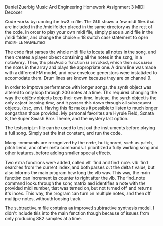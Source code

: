Daniel Zuerbig
Music And Engineering
Homework Assignment 3
MIDI Decoder


Code works by running the hw3.m file. The GUI shows a few midi files that are included in the /midi folder placed in the same directory as the rest of the code. In order to play your own midi file, simply place a .mid file in the /midi folder, and change the choice = 18 switch case statement to open midi/FILENAME.mid

The code first parses the whole midi file to locate all notes in the song, and then creates a player object containing all the notes in the song, in a noteArray. Then, the playAudio function is envoked, which then accesses the notes in the array and plays the appropriate one. A drum line was made with a different FM model, and new envelope generators were instatiated to accomodate them. Drum lines are known because they are on channel 9. 

In order to improve performance with longer songs, the synth object was altered to only loop through 200 notes at a time. This required changing the way the objEnv objects keep their own time. Instead, the synth object is the only object keeping time, and it passes this down through all subsequent objects, (osc, env). Having this fix makes it possible to listen to much longer songs than those provided. My personal favorites are Hyrule Field, Sonata 8, the Super Smash Bros Theme, and the mystery last option.

The testscript.m file can be used to test out the instruments before playing a full song. Simply set the inst constant, and run the code.

Many commands are recognized by the code, but ignored, such as patch, pitch bend, and other meta commands. I prioritized a fully working song and other features, before adding smaller special effects. 

Two extra functions were added, called vlb_find and find_note. vlb_find searches from the current index, and both parses out the delta t value, but also informs the main program how long the vlb was. This way, the main function can increment its counter to right after the vlb. The find_note command looks through the song matrix and identifies a note with the provided midi number, that was turned on, but not turned off, and returns it's index. This way, the program can turn on multiple notes, and then off multiple notes, withouth loosing track. 

The subtractive.m file contains an improved subtractive synthesis model. I didn't include this into the main function though because of issues from only producing 882 samples at a time.
